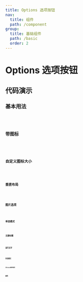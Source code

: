 ```yaml
---
title: Options 选项按钮
nav:
  title: 组件
  path: /component
group:
  title: 基础组件
  path: /basic
  order: 2
---
```


# Options 选项按钮

## 代码演示

### 基本用法
<code src="./__fixtures__/basicUsage.tsx" />

### 带图标
<code src="./__fixtures__/withIcon.tsx" />

### 自定义图标大小
<code src="./__fixtures__/customIconSize.tsx" />

### 垂直布局
<code src="./__fixtures__/verticalLayout.tsx" />

### 图片选项
<code src="./__fixtures__/withImage.tsx" />

### 单选模式
<code src="./__fixtures__/singleSelect.tsx" />

### 主副标题
<code src="./__fixtures__/titleDescription.tsx" />

### 双行文字
<code src="./__fixtures__/multiLineText.tsx" />

### 多选模式
<code src="./__fixtures__/multipleSelect.tsx" />

### 与Field组件结合
<code src="./__fixtures__/withField.tsx" />

## 属性

<API hideTitle src="./Options.tsx"></API>
